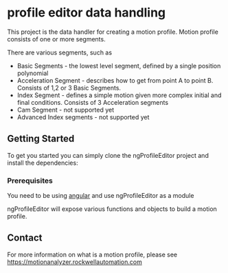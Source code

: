 # profile editor data handling

This project is the data handler for creating a motion profile. Motion profile consists of one or more segments.

There are various segments, such as
* Basic Segments - the lowest level segment, defined by a single position polynomial
* Acceleration Segment - describes how to get from point A to point B. Consists of 1,2 or 3 Basic Segments.
* Index Segment - defines a simple motion given more complex initial and final conditions. Consists of 3 Acceleration segments
* Cam Segment - not supported yet
* Advanced Index segments - not supported yet


## Getting Started

To get you started you can simply clone the ngProfileEditor project and install the dependencies:

### Prerequisites

You need to be using [angular][angular] and use ngProfileEditor as a module

ngProfileEditor will expose various functions and objects to build a motion profile.




## Contact

For more information on what is a motion profile, please see https://motionanalyzer.rockwellautomation.com

[git]: http://git-scm.com/
[bower]: http://bower.io
[npm]: https://www.npmjs.org/
[node]: http://nodejs.org
[protractor]: https://github.com/angular/protractor
[jasmine]: http://jasmine.github.io
[karma]: http://karma-runner.github.io
[travis]: https://travis-ci.org/
[http-server]: https://github.com/nodeapps/http-server
[angular]: http://angularjs.org

